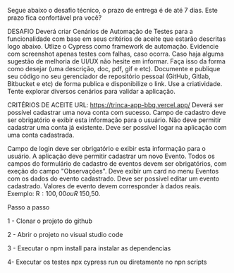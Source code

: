 Segue abaixo o desafio técnico, o prazo de entrega é de até 7 dias. Este prazo fica confortável pra você? 

DESAFIO
Deverá criar Cenários de Automação de Testes para a funcionalidade com base em seus critérios de aceite que estarão descritas logo abaixo.
Utlize o Cypress como framework de automação.
Evidencie com screenshot apenas testes com falhas, caso ocorra.
Caso haja alguma sugestão de melhoria de UI/UX não hesite em informar. Faça isso da forma como desejar (uma descrição, doc, pdf, gif e etc).
Documente e publique seu código no seu gerenciador de repositório pessoal (GitHub, Gitlab, Bitbucket e etc) de forma publica e disponibilize o link.
Use a criatividade. Tente explorar diversos cenários para validar a aplicação.

CRITÉRIOS DE ACEITE
URL: https://trinca-app-bbq.vercel.app/
Deverá ser possível cadastrar uma nova conta com sucesso.
Campo de cadastro deve ser obrigatório e exibir esta informação para o usuário.
Não deve permitir cadastrar uma conta já existente.
Deve ser possível logar na aplicação com uma conta cadastrada.

Campo de login deve ser obrigatório e exibir esta informação para o usuário.
A aplicação deve permitir cadastrar um novo Evento.
Todos os campos do formulário de cadastro de eventos devem ser obrigatórios, com exeção do campo "Observações".
Deve exibir um card no menu Eventos com os dados do evento cadastrado.
Deve ser possível editar um evento cadastrado.
Valores de evento devem corresponder à dados reais. Exemplo: R$: 100,00 ou R$ 150,50.


Passo a passo

1 - Clonar o projeto do github 

2 - Abrir o projeto no visual studio code

3 - Executar o npm install para instalar as dependencias

4- Executar os testes npx cypress run ou diretamente no npn scripts